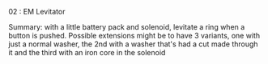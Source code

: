 02 : EM Levitator

Summary: with a little battery pack and solenoid, levitate a ring when a button is pushed.
Possible extensions might be to have 3 variants, one with just a normal washer, the 2nd with a washer that's had a cut made through it and the third with an iron core in the solenoid
	
